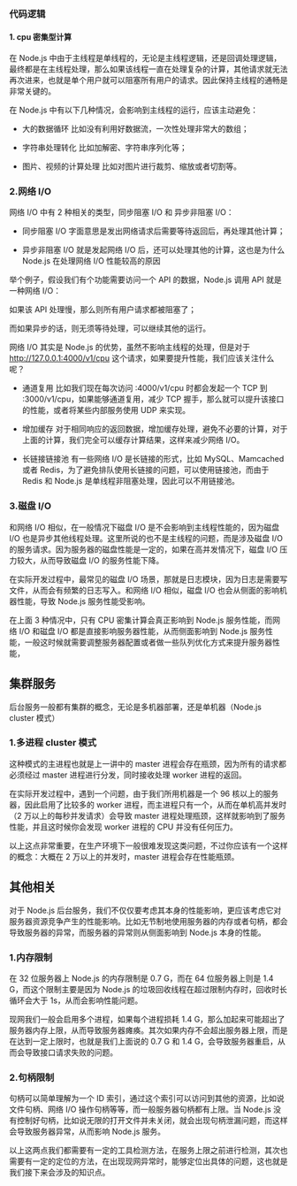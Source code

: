 ### 代码逻辑

#### 1. cpu 密集型计算

在 Node.js 中由于主线程是单线程的，无论是主线程逻辑，还是回调处理逻辑，最终都是在主线程处理，那么如果该线程一直在处理复杂的计算，其他请求就无法再次进来，也就是单个用户就可以阻塞所有用户的请求。因此保持主线程的通畅是非常关键的。

在 Node.js 中有以下几种情况，会影响到主线程的运行，应该主动避免：

- 大的数据循环
  比如没有利用好数据流，一次性处理非常大的数组；

- 字符串处理转化
  比如加解密、字符串序列化等；

- 图片、视频的计算处理
  比如对图片进行裁剪、缩放或者切割等。

### 2.网络 I/O

网络 I/O 中有 2 种相关的类型，同步阻塞 I/O 和 异步非阻塞 I/O：

- 同步阻塞 I/O
  字面意思是发出网络请求后需要等待返回后，再处理其他计算；

- 异步非阻塞 I/O
  就是发起网络 I/O 后，还可以处理其他的计算，这也是为什么 Node.js 在处理网络 I/O 性能较高的原因

举个例子，假设我们有个功能需要访问一个 API 的数据，Node.js 调用 API 就是一种网络 I/O：

如果该 API 处理慢，那么则所有用户请求都被阻塞了；

而如果异步的话，则无须等待处理，可以继续其他的运行。

网络 I/O 其实是 Node.js 的优势，虽然不影响主线程的处理，但是对于 http://127.0.0.1:4000/v1/cpu 这个请求，如果要提升性能，我们应该关注什么呢？

- 通道复用
  比如我们现在每次访问 :4000/v1/cpu 时都会发起一个 TCP 到 :3000/v1/cpu，如果能够通道复用，减少 TCP 握手，那么就可以提升该接口的性能，或者将某些内部服务使用 UDP 来实现。

- 增加缓存
  对于相同响应的返回数据，增加缓存处理，避免不必要的计算，对于上面的计算，我们完全可以缓存计算结果，这样来减少网络 I/O。

- 长链接链接池
  有一些网络 I/O 是长链接的形式，比如 MySQL、Mamcached 或者 Redis，为了避免排队使用长链接的问题，可以使用链接池，而由于 Redis 和 Node.js 是单线程非阻塞处理，因此可以不用链接池。

### 3.磁盘 I/O

和网络 I/O 相似，在一般情况下磁盘 I/O 是不会影响到主线程性能的，因为磁盘 I/O 也是异步其他线程处理。这里所说的也不是主线程的问题，而是涉及磁盘 I/O 的服务请求。因为服务器的磁盘性能是一定的，如果在高并发情况下，磁盘 I/O 压力较大，从而导致磁盘 I/O 的服务性能下降。

在实际开发过程中，最常见的磁盘 I/O 场景，那就是日志模块，因为日志是需要写文件，从而会有频繁的日志写入。和网络 I/O 相似，磁盘 I/O 也会从侧面的影响机器性能，导致 Node.js 服务性能受影响。

在上面 3 种情况中，只有 CPU 密集计算会真正影响到 Node.js 服务性能，而网络 I/O 和磁盘 I/O 都是直接影响服务器性能，从而侧面影响到 Node.js 服务性能，一般这时候就需要调整服务器配置或者做一些队列优化方式来提升服务器性能，

## 集群服务

后台服务一般都有集群的概念，无论是多机器部署，还是单机器（Node.js cluster 模式）

### 1.多进程 cluster 模式

这种模式的主进程也就是上一讲中的 master 进程会存在瓶颈，因为所有的请求都必须经过 master 进程进行分发，同时接收处理 worker 进程的返回。

在实际开发过程中，遇到一个问题，由于我们所用机器是一个 96 核以上的服务器，因此启用了比较多的 worker 进程，而主进程只有一个，从而在单机高并发时（2 万以上的每秒并发请求）会导致 master 进程处理瓶颈，这样就影响到了服务性能，并且这时候你会发现 worker 进程的 CPU 并没有任何压力。

以上这点非常重要，在生产环境下一般很难发现这类问题，不过你应该有一个这样的概念：大概在 2 万以上的并发时，master 进程会存在性能瓶颈。

## 其他相关

对于 Node.js 后台服务，我们不仅仅要考虑其本身的性能影响，更应该考虑它对服务器资源竞争产生的性能影响。比如无节制地使用服务器的内存或者句柄，都会导致服务器的异常，而服务器的异常则从侧面影响到 Node.js 本身的性能。

### 1.内存限制

在 32 位服务器上 Node.js 的内存限制是 0.7 G，而在 64 位服务器上则是 1.4 G，而这个限制主要是因为 Node.js 的垃圾回收线程在超过限制内存时，回收时长循环会大于 1s，从而会影响性能问题。

现网我们一般会启用多个进程，如果每个进程损耗 1.4 G，那么加起来可能超出了服务器内存上限，从而导致服务器瘫痪。其次如果内存不会超出服务器上限，而是在达到一定上限时，也就是我们上面说的 0.7 G 和 1.4 G，会导致服务器重启，从而会导致接口请求失败的问题。

### 2.句柄限制

句柄可以简单理解为一个 ID 索引，通过这个索引可以访问到其他的资源，比如说文件句柄、网络 I/O 操作句柄等等，而一般服务器句柄都有上限。当 Node.js 没有控制好句柄，比如说无限的打开文件并未关闭，就会出现句柄泄漏问题，而这样会导致服务器异常，从而影响 Node.js 服务。

以上这两点我们都需要有一定的工具检测方法，在服务上限之前进行检测，其次也需要有一定的定位的方法，在出现现网异常时，能够定位出具体的问题，这也就是我们接下来会涉及的知识点。
